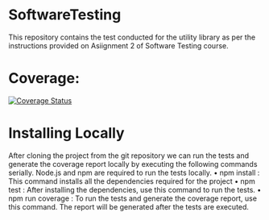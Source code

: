 # SoftwareTesting
This repository contains the test conducted for the utility library as per the instructions provided on Asiignment 2 of Software Testing course. 

# Coverage: 
[![Coverage Status](https://coveralls.io/repos/github/Sandesh5214/SoftwareTesting/badge.svg)](https://coveralls.io/github/Sandesh5214/SoftwareTesting)

# Installing Locally 


After cloning the project from the git repository we can run the tests and generate the coverage report locally by executing the following commands serially. Node.js and npm are required to run the tests locally.
•	npm install : This command installs all the dependencies required for the project
•	npm test : After installing the dependencies, use this command to run the tests.
•	npm run coverage : To run the tests and generate the coverage report, use this command. The report will be generated after the tests are executed.
